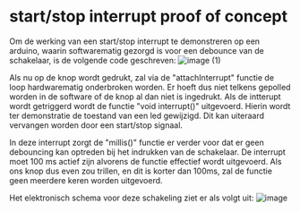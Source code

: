 # start/stop interrupt proof of concept
Om de werking van een start/stop interrupt te demonstreren op een arduino, waarin softwarematig gezorgd is voor een debounce van de schakelaar, is de volgende code geschreven:
![image (1)](https://github.com/jorenverdegem/Linefollower/assets/146443076/65a76b2e-55eb-4801-8ad1-eb73e2806f72)

Als nu op de knop wordt gedrukt, zal via de "attachInterrupt" functie de loop hardwarematig onderbroken worden. Er hoeft dus niet telkens gepolled worden in de software of de knop al dan niet is ingedrukt.
Als de intterupt wordt getriggerd wordt de functie "void interrupt()" uitgevoerd. Hierin wordt ter demonstratie de toestand van een led gewijzigd. Dit kan uiteraard vervangen worden door een start/stop signaal.

In deze interrupt zorgt de "millis()" functie er verder voor dat er geen debouncing kan optreden bij het indrukken van de schakelaar. De interrupt moet 100 ms actief zijn alvorens de functie effectief wordt uitgevoerd. Als ons knop dus even zou trillen, en dit is korter dan 100ms, zal de functie geen meerdere keren worden uitgevoerd.

Het elektronisch schema voor deze schakeling ziet er als volgt uit:
![image](https://github.com/jorenverdegem/Linefollower/assets/146443076/d832adc4-6d47-4fa8-82ad-2db1a4c94fd1)

